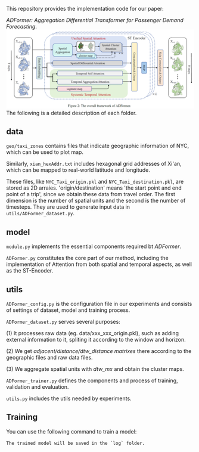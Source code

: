 This repository provides the implementation code for our paper: 

*ADFormer: Aggregation Differential Transformer for Passenger Demand Forecasting*.
![The overall framework of ADFormer](./overall_framework.png)
The following is a detailed description of each folder.
## data
`geo/taxi_zones` contains files that indicate geographic information of NYC, which can be used to plot map. 

Similarly, `xian_hexAddr.txt` includes hexagonal grid addresses of Xi'an, which can be mapped to real-world latitude and longitude. 

These files, like `NYC_Taxi_origin.pkl` and `NYC_Taxi_destination.pkl`, are stored as 2D arraies. 'origin/destination' means 'the start point and end point of a trip', since we obtain these data from travel order. The first dimension is the number of spatial units and the second is the number of timesteps. They are used to generate input data in `utils/ADFormer_dataset.py`.
## model
`module.py` implements the essential components required bt *ADFormer*.

`ADFormer.py` constitutes the core part of our method, including the implementation of Attention from both spatial and temporal aspects, as well as the ST-Encoder.
## utils
`ADFormer_config.py` is the configuration file in our experiments and consists of settings of dataset, model and training process.

`ADFormer_dataset.py` serves several purposes:

(1) It processes raw data (eg. data/xxx_xxx_origin.pkl), such as adding external information to it, spliting it according to the window and horizon.

(2) We get *adjacent/distance/dtw_distance matrixes* there according to the geographic files and raw data files.

(3) We aggregate spatial units with *dtw_mx* and obtain the cluster maps.

`ADFormer_trainer.py` defines the components and process of training, validation and evaluation.

`utils.py` includes the utils needed by experiments.

## Training
You can use the following command to train a model:
```nohup python main.py --dataset_city XIAN --dataset_name XIAN-Taxi --window 6 --horizon 1 > XIAN-Taxi-6-1.log 2>&1 &
The trained model will be saved in the `log` folder.
